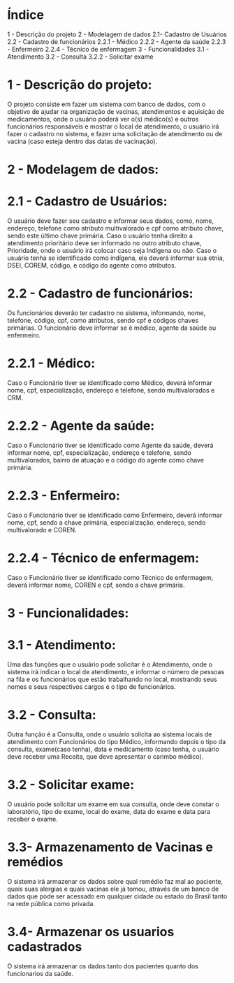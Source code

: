 # Índice

1 - Descrição do projeto
2 - Modelagem de dados
2.1- Cadastro de Usuários 
2.2 - Cadastro de funcionários
2.2.1 - Médico
2.2.2 - Agente da saúde
2.2.3 - Enfermeiro
2.2.4 - Técnico de enfermagem
3 - Funcionalidades
3.1 - Atendimento
3.2 - Consulta
3.2.2 - Solicitar exame

# 1 - Descrição do projeto:

O projeto consiste em fazer um sistema com banco de dados, com o objetivo de ajudar na organização de vacinas, atendimentos e aquisição de medicamentos, onde o usuário poderá ver o(s) médico(s) e outros funcionários responsáveis e mostrar o local de atendimento, o usuário irá fazer o cadastro no sistema, e fazer uma solicitação de atendimento ou de vacina (caso esteja dentro das datas de vacinação).

# 2 - Modelagem de dados:

# 2.1 - Cadastro de Usuários:

O usuário deve fazer seu cadastro e informar seus dados, como, nome, endereço, telefone como atributo multivalorado e cpf como atributo chave, sendo este último chave primária. Caso o usuário tenha direito a atendimento prioritário deve ser informado no outro atributo chave, Prioridade, onde o usuário irá colocar caso seja Indígena ou não. Caso o usuário tenha se identificado como indígena, ele deverá informar sua etnia, DSEI, COREM, código, e código do agente como atributos.

# 2.2 - Cadastro de funcionários:

Os funcionários deverão ter cadastro no sistema, informando, nome, telefone, código, cpf, como atributos, sendo cpf e códigos chaves primárias. O funcionário deve informar se é médico, agente da saúde ou enfermeiro.

# 2.2.1 - Médico:

Caso o Funcionário tiver se identificado como Médico, deverá informar nome, cpf, especialização, endereço e telefone, sendo multivalorados e CRM.

# 2.2.2 - Agente da saúde:

Caso o Funcionário tiver se identificado como Agente da saúde, deverá informar nome, cpf, especialização, endereço e telefone, sendo multivalorados, bairro de atuação e o código do agente como chave primária.

# 2.2.3 - Enfermeiro:

Caso o Funcionário tiver se identificado como Enfermeiro, deverá informar nome, cpf, sendo a chave primária, especialização, endereço, sendo multivalorado e COREN.

# 2.2.4 - Técnico de enfermagem:

Caso o Funcionário tiver se identificado como Técnico de enfermagem, deverá informar nome, COREN e cpf, sendo a chave primária.

# 3 - Funcionalidades:

# 3.1 - Atendimento:

Uma das funções que o usuário pode solicitar é o Atendimento, onde o sistema irá indicar o local de atendimento, e informar o número de pessoas na fila e os funcionários que estão trabalhando no local, mostrando seus nomes e seus respectivos cargos e o tipo de funcionários.

# 3.2 - Consulta:

Outra função é a Consulta, onde o usuário solicita ao sistema locais de atendimento com Funcionários do tipo Médico, informando depois o tipo da consulta, exame(caso tenha), data e medicamento (caso tenha, o usuário deve receber uma Receita, que deve apresentar o carimbo médico).

# 3.2 - Solicitar exame:

O usuário pode solicitar um exame em sua consulta, onde deve constar o laboratório, tipo de exame, local do exame, data do exame e data para receber o exame.

# 3.3- Armazenamento de Vacinas e remédios 
O sistema irá armazenar os dados sobre qual remédio faz mal ao paciente, quais suas alergias e quais vacinas ele já tomou, através de um banco de dados que pode ser acessado em qualquer cidade ou estado do Brasil tanto na rede pública como privada.
# 3.4- Armazenar os usuarios cadastrados 
O sistema irá armazenar os dados tanto dos pacientes quanto dos funcionarios da saúde. 
